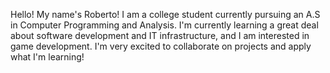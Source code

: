 Hello!
My name's Roberto!
I am a college student currently pursuing an A.S in Computer Programming and Analysis.
I'm currently learning a great deal about software development and IT infrastructure, and I am interested in game development.
I'm very excited to collaborate on projects and apply what I'm learning!
